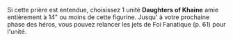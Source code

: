 Si cette prière est entendue, choisissez 1 unité **Daughters of Khaine** amie entièrement à 14" ou moins de cette figurine. Jusqu' à votre prochaine phase des héros, vous pouvez relancer les jets de Foi Fanatique (p. 61) pour l'unité. 